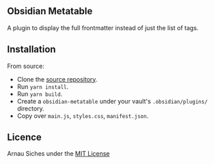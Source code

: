 ## Obsidian Metatable

A plugin to display the full frontmatter instead of just the list of tags.

## Installation

From source:

- Clone the [source repository](https://github.com/arnau/obsidian-metatable).
- Run `yarn install`.
- Run `yarn build`.
- Create a `obsidian-metatable` under your vault's `.obsidian/plugins/` directory.
- Copy over `main.js`, `styles.css`, `manifest.json`.


## Licence

Arnau Siches under the [MIT License](./LICENCE)

